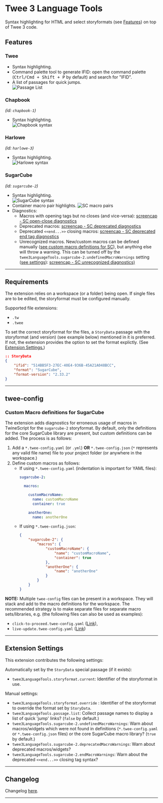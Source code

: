 # Twee 3 Language Tools

Syntax highlighting for HTML and select storyformats (see [Features](#features)) on top of Twee 3 code.

## **Features**

### Twee
- Syntax highlighting.  
- Command palette tool to generate IFID: open the command palette (<kbd>Ctrl/Cmd + Shift + P</kbd> by default) and search for "IFID".  
- A list of passages for quick jumps.  
    ![Passage List](https://imgur.com/3WObntl.png)

### Chapbook
*(id: `chapbook-1`)*
- Syntax highlighting.  
    ![Chapbook syntax](https://imgur.com/0SmpnBT.png)

### Harlowe
*(id: `harlowe-3`)*
- Syntax highlighting.  
    ![Harlowe syntax](https://imgur.com/XTWOyHP.png)

### SugarCube
*(id: `sugarcube-2`)*
- Syntax highlighting.  
    ![SugarCube syntax](https://imgur.com/9Z94sM4.png)
- Container macro pair highlights.
	![SC macro pairs](https://imgur.com/qjcr3ZK.png)
- Diagnostics:
	- Macros with opening tags but no closes (and vice-versa): [screencap - SC open-close diagnostics](https://imgur.com/ReJBG4p.png)
	- Deprecated macros: [screencap - SC deprecated diagnostics](https://imgur.com/KS14xHZ.png)
	- Deprecated `<<end...>>` closing macros: [screencap - SC deprecated end tag diagnostics](https://imgur.com/VaXZorc.png)
	- Unrecognized macros. New/custom macros can be defined manually ([see custom macro definitions for SC](#custom-macro-definitions-for-sugarcube)), but anything else will throw a warning. This can be turned off by the `twee3LanguageTools.sugarcube-2.undefinedMacroWarnings` setting ([see settings](#extension-settings)): [screencap - SC unrecognized diagnostics)](https://imgur.com/gv3OJ4i.png)


---

## **Requirements**

The extension relies on a workspace (or a folder) being open. If single files are to be edited, the storyformat must be configured manually.

Supported file extensions:

- `.tw`
- `.twee`

To set the correct storyformat for the files, a `StoryData` passage with the storyformat (and version) (see example below) mentioned in it is preferred. If not, the extension provides the option to set the format explictly. (See [Extension Settings.](#extension-settings))

```json
:: StoryData
{
	"ifid": "514BB5F3-27EC-40E4-936B-45A21A048BCC",
	"format": "SugarCube",
	"format-version": "2.33.2"
}
```

---

## **twee-config**

### Custom Macro definitions for SugarCube

The extension adds diagnostics for erroneous usage of macros in TwineScript for the `sugarcube-2` storyformat. By default, only the definitions for the core SugarCube library are present, but custom definitions can be added. The process is as follows:

1. Add a `*.twee-config.yaml` (or `.yml`) **OR** `*.twee-config.json` (`*` represents any valid file name) file to your project folder (or anywhere in the workspace.)
2. Define custom macros as follows:
	- If using `*.twee-config.yaml` (indentation is important for YAML files):
		```yaml
		sugarcube-2:

		  macros:

		    customMacroName:
		      name: customMacroName
		      container: true

		    anotherOne:
		      name: anotherOne
		```
	- If using `*.twee-config.json`:
		```json
		{
			"sugarcube-2": {
				"macros": {
					"customMacroName": {
						"name": "customMacroName",
						"container": true
					},
					"anotherOne": {
						"name": "anotherOne"
					}
				}
			}
		}
		```
**NOTE:** Multiple `twee-config` files can be present in a workspace. They will stack and add to the macro definitions for the workspace. The recommended strategy is to make separate files for separate macro sets/libraries, e.g. (the following files can also be used as examples):
- `click-to-proceed.twee-config.yaml` ([Link](https://github.com/cyrusfirheir/cycy-wrote-custom-macros/blob/master/click-to-proceed/click-to-proceed.twee-config.yaml)),
- `live-update.twee-config.yaml` ([Link](https://github.com/cyrusfirheir/cycy-wrote-custom-macros/blob/master/live-update/live-update.twee-config.yaml))

---

## **Extension Settings**

This extension contributes the following settings:

Automatically set by the `StoryData` special passage (if it exists):
- `twee3LanguageTools.storyformat.current`: Identifier of the storyformat in use.

Manual settings:
- `twee3LanguageTools.storyformat.override` : Identifier of the storyformat to override the format set by `StoryData`.
- `twee3LanguageTools.passage.list`: Collect passage names to display a list of quick 'jump' links? (`false` by default.)
- `twee3LanguageTools.sugarcube-2.undefinedMacroWarnings`: Warn about macros/widgets which were not found in definitions (`*.twee-config.yaml` or `*.twee-config.json` files) or the core SugarCube macro library? (`true` by default.)
- `twee3LanguageTools.sugarcube-2.deprecatedMacroWarnings`: Warn about deprecated macros/widgets?
- `twee3LanguageTools.sugarcube-2.endMacroWarnings`: Warn about the deprecated `<<end...>>` closing tag syntax?

---

## **Changelog**

Changelog [here](CHANGELOG.md).

---